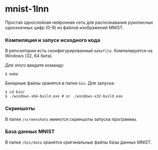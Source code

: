 # mnist-1lnn

Простая однослойная нейронная сеть для распознавания рукописных однозначных цифр (0-9) из файлов изображений MNIST.


### Компиляция и запуск исходного кода

В репозитории есть сконфигурированный `makefile`. Компилируется на Windows (32, 64 бита). 

Для этого введите команду:

```
$ make
```

Бинарные файлы хранятся в папке `bin`. Для запуска:

```
$ cd bin/
$ ./windows-x64-build.exe # or ./windows-x32-build.exe
```

### Скриншоты

В папке `/screenshots` имеются скриншоты запуска программы.


### База данных MNIST

В папке `/bin/data` хранятся оригинальные файлы базы данных MNIST.


